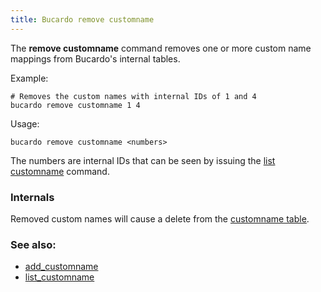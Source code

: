 ```yaml
---
title: Bucardo remove customname
---
```


The **remove customname** command removes one or more custom name mappings from Bucardo's internal tables.

Example:

    # Removes the custom names with internal IDs of 1 and 4
    bucardo remove customname 1 4

Usage:

    bucardo remove customname <numbers>

The numbers are internal IDs that can be seen by issuing
the [list customname](/Bucardo/cli/list_customname) command.

### Internals

Removed custom names will cause a delete from the [customname table](/Bucardo/schema/customname).

### See also:

-   [add_customname](/Bucardo/cli/add_customname)
-   [list_customname](/Bucardo/cli/list_customname)
